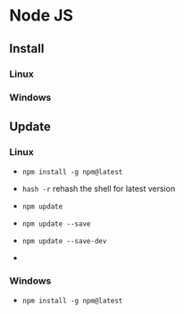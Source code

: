# Node JS

## Install

### Linux

### Windows

## Update

### Linux

- `npm install -g npm@latest`
- `hash -r` rehash the shell for latest version

- `npm update`
- `npm update --save` 
- `npm update --save-dev`
- 
### Windows

- `npm install -g npm@latest`
